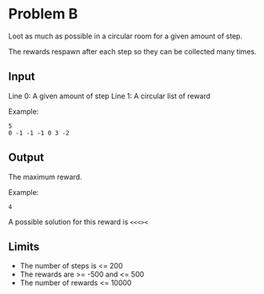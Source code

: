 Problem B
=========

Loot as much as possible in a circular room for a given amount of step.

The rewards respawn after each step so they can be collected many times.

Input
-----

Line 0: A given amount of step
Line 1: A circular list of reward

Example:
```
5
0 -1 -1 -1 0 3 -2
```

Output
------

The maximum reward.

Example:
```
4
```

A possible solution for this reward is `<<<><`


Limits
------

- The number of steps is <= 200
- The rewards are >= -500 and <= 500
- The number of rewards <= 10000
